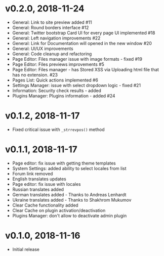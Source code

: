 # v0.2.0, 2018-11-24
* General: Link to site preview added #11
* General: Round borders interface #12
* General: Twitter bootstrap Card UI for every page UI implemented #18
* General: Left navigation improvements #22
* General: Link for Documentation will opened in the new window #20
* General: UI/UX improvements
* General: Code cleanup and refactoring
* Page Editor: Files manager issue with image formats - fixed #19
* Page Editor: Files previews improvements #5
* Page Editor: Files manager - has Stored XSS via Uploading html file that has no extension. #23
* Pages List: Quick actions implemented #6
* Settings Manager: issue with select dropdown logic - fixed #21
* Information: Security check results - added
* Plugins Manager: Plugins information - added #24

# v0.1.2, 2018-11-17
* Fixed critical issue with `_strrevpos()` method

# v0.1.1, 2018-11-17
* Page editor: fix issue with getting theme templates
* System Settings: added ability to select locales from list
* Forum link removed
* English translates updates
* Page editor: fix issue with locales
* Russian translates added
* German translates added - Thanks to Andreas Lenhardt
* Ukraine translates added - Thanks to Shakhrom Mukumov
* Clear Cache functionality added
* Clear Cache on plugin activation/deactivation
* Plugins Manager: don't allow to deactivate admin plugin

# v0.1.0, 2018-11-16
* Initial release
